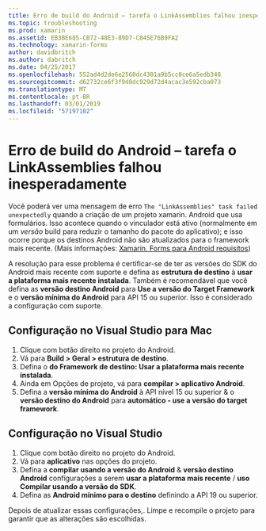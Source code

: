 ```yaml
---
title: Erro de build do Android – tarefa o LinkAssemblies falhou inesperadamente
ms.topic: troubleshooting
ms.prod: xamarin
ms.assetid: EB3BE685-CB72-48E3-89D7-C845E76B9FA2
ms.technology: xamarin-forms
author: davidbritch
ms.author: dabritch
ms.date: 04/25/2017
ms.openlocfilehash: 552ad4d2de6e2560dc4301a9b5cc0ce6a5edb348
ms.sourcegitcommit: d62732ce6f3f9d8dc929d72d4acac3e592cba073
ms.translationtype: MT
ms.contentlocale: pt-BR
ms.lasthandoff: 03/01/2019
ms.locfileid: "57197102"
---
```

# <a name="android-build-error--the-linkassemblies-task-failed-unexpectedly"></a>Erro de build do Android – tarefa o LinkAssemblies falhou inesperadamente

Você poderá ver uma mensagem de erro `The "LinkAssemblies" task failed unexpectedly` quando a criação de um projeto xamarin. Android que usa formulários. Isso acontece quando o vinculador está ativo (normalmente em um *versão* build para reduzir o tamanho do pacote do aplicativo); e isso ocorre porque os destinos Android não são atualizados para o framework mais recente. (Mais informações: [Xamarin. Forms para Android requisitos](~/get-started/requirements.md#android))

A resolução para esse problema é certificar-se de ter as versões do SDK do Android mais recente com suporte e defina as **estrutura de destino** à **usar a plataforma mais recente instalada**. Também é recomendável que você defina as **versão destino Android** para **Use a versão do Target Framework** e o **versão mínima do Android** para API 15 ou superior. Isso é considerado a configuração com suporte.

## <a name="setting-in-visual-studio-for-mac"></a>Configuração no Visual Studio para Mac

1.  Clique com botão direito no projeto do Android.
2.  Vá para **Build > Geral > estrutura de destino**.
3.  Defina o **do Framework de destino: Usar a plataforma mais recente instalada**.
4.  Ainda em Opções de projeto, vá para **compilar > aplicativo Android**.
5.  Defina a **versão mínima do Android** à API nível 15 ou superior & o **versão destino do Android** para **automático - use a versão do target framework**.

## <a name="setting-in-visual-studio"></a>Configuração no Visual Studio

1.  Clique com botão direito no projeto do Android.
2.  Vá para **aplicativo** nas opções do projeto.
3.  Defina a **compilar usando a versão do Android** & **versão destino Android** configurações a serem **usar a plataforma mais recente** / **uso Compilar usando a versão do SDK**.
4.  Defina as **Android mínimo para o destino** definindo a API 19 ou superior.

Depois de atualizar essas configurações,. Limpe e recompile o projeto para garantir que as alterações são escolhidas.
